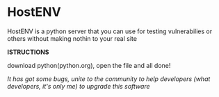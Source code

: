 # HostENV
HostENV is a python server that you can use for testing vulnerabilies or others without making nothin to your real site


**ISTRUCTIONS**

download python(python.org), open the file and all done!

*It has got some bugs, unite to the community to help developers (what developers, it's only me) to upgrade this software*
